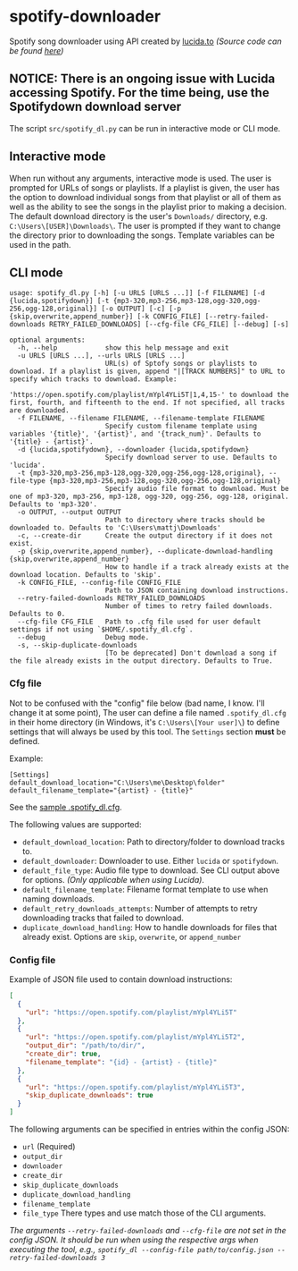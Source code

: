 # spotify-downloader

Spotify song downloader using API created by [lucida.to](https://lucida.to/) _(Source code can be found [here](https://git.gay/lucida/lucida))_

## **NOTICE: There is an ongoing issue with Lucida accessing Spotify.  For the time being, use the Spotifydown download server**

The script `src/spotify_dl.py` can be run in interactive mode or CLI mode.

## Interactive mode

When run without any arguments, interactive mode is used.  The user is prompted for URLs of songs or playlists.  If a playlist is given, the user has the option to download individual songs from that playlist or all of them as well as the ability to see the songs in the playlist prior to making a decision.  The default download directory is the user's `Downloads/` directory, e.g. `C:\Users\[USER]\Downloads\`.  The user is prompted if they want to change the directory prior to downloading the songs.  Template variables can be used in the path.

## CLI mode

```shell
usage: spotify_dl.py [-h] [-u URLS [URLS ...]] [-f FILENAME] [-d {lucida,spotifydown}] [-t {mp3-320,mp3-256,mp3-128,ogg-320,ogg-256,ogg-128,original}] [-o OUTPUT] [-c] [-p {skip,overwrite,append_number}] [-k CONFIG_FILE] [--retry-failed-downloads RETRY_FAILED_DOWNLOADS] [--cfg-file CFG_FILE] [--debug] [-s]

optional arguments:
  -h, --help            show this help message and exit
  -u URLS [URLS ...], --urls URLS [URLS ...]
                        URL(s) of Sptofy songs or playlists to download. If a playlist is given, append "|[TRACK NUMBERS]" to URL to specify which tracks to download. Example:
                        'https://open.spotify.com/playlist/mYpl4YLi5T|1,4,15-' to download the first, fourth, and fifteenth to the end. If not specified, all tracks are downloaded.
  -f FILENAME, --filename FILENAME, --filename-template FILENAME
                        Specify custom filename template using variables '{title}', '{artist}', and '{track_num}'. Defaults to '{title} - {artist}'.
  -d {lucida,spotifydown}, --downloader {lucida,spotifydown}
                        Specify download server to use. Defaults to 'lucida'.
  -t {mp3-320,mp3-256,mp3-128,ogg-320,ogg-256,ogg-128,original}, --file-type {mp3-320,mp3-256,mp3-128,ogg-320,ogg-256,ogg-128,original}
                        Specify audio file format to download. Must be one of mp3-320, mp3-256, mp3-128, ogg-320, ogg-256, ogg-128, original. Defaults to 'mp3-320'.
  -o OUTPUT, --output OUTPUT
                        Path to directory where tracks should be downloaded to. Defaults to 'C:\Users\mattj\Downloads'
  -c, --create-dir      Create the output directory if it does not exist.
  -p {skip,overwrite,append_number}, --duplicate-download-handling {skip,overwrite,append_number}
                        How to handle if a track already exists at the download location. Defaults to 'skip'.
  -k CONFIG_FILE, --config-file CONFIG_FILE
                        Path to JSON containing download instructions.
  --retry-failed-downloads RETRY_FAILED_DOWNLOADS
                        Number of times to retry failed downloads. Defaults to 0.
  --cfg-file CFG_FILE   Path to .cfg file used for user default settings if not using `$HOME/.spotify_dl.cfg`.
  --debug               Debug mode.
  -s, --skip-duplicate-downloads
                        [To be deprecated] Don't download a song if the file already exists in the output directory. Defaults to True.
```

### Cfg file

Not to be confused with the "config" file below (bad name, I know. I'll change it at some point), The user can define a file named `.spotify_dl.cfg` in their home directory (in Windows, it's `C:\Users\[Your user]\`) to define settings that will always be used by this tool.  The `Settings` section **must** be defined.

Example:

```
[Settings]
default_download_location="C:\Users\me\Desktop\folder"
default_filename_template="{artist} - {title}"
```

See the [sample .spotify_dl.cfg](./dist/.spotify_dl.cfg).

The following values are supported:
* `default_download_location`: Path to directory/folder to download tracks to.
* `default_downloader`: Downloader to use.  Either `lucida` or `spotifydown`.
* `default_file_type`: Audio file type to download.  See CLI output above for options. _(Only applicable when using Lucida)_.
* `default_filename_template`: Filename format template to use when naming downloads.
* `default_retry_downloads_attempts`: Number of attempts to retry downloading tracks that failed to download.
* `duplicate_download_handling`: How to handle downloads for files that already exist.  Options are `skip`, `overwrite`, or `append_number`


### Config file

Example of JSON file used to contain download instructions:

```json
[
  {
    "url": "https://open.spotify.com/playlist/mYpl4YLi5T"
  },
  {
    "url": "https://open.spotify.com/playlist/mYpl4YLi5T2",
    "output_dir": "/path/to/dir/",
    "create_dir": true,
    "filename_template": "{id} - {artist} - {title}"
  },
  {
    "url": "https://open.spotify.com/playlist/mYpl4YLi5T3",
    "skip_duplicate_downloads": true
  }
]
```

The following arguments can be specified in entries within the config JSON:
* `url` (Required)
* `output_dir`
* `downloader`
* `create_dir`
* `skip_duplicate_downloads`
* `duplicate_download_handling`
* `filename_template`
* `file_type`
There types and use match those of the CLI arguments.  

_The arguments `--retry-failed-downloads` and `--cfg-file` are not set in the config JSON.  It should be run when using the respective args when executing the tool, e.g., `spotify_dl --config-file path/to/config.json --retry-failed-downloads 3`_

